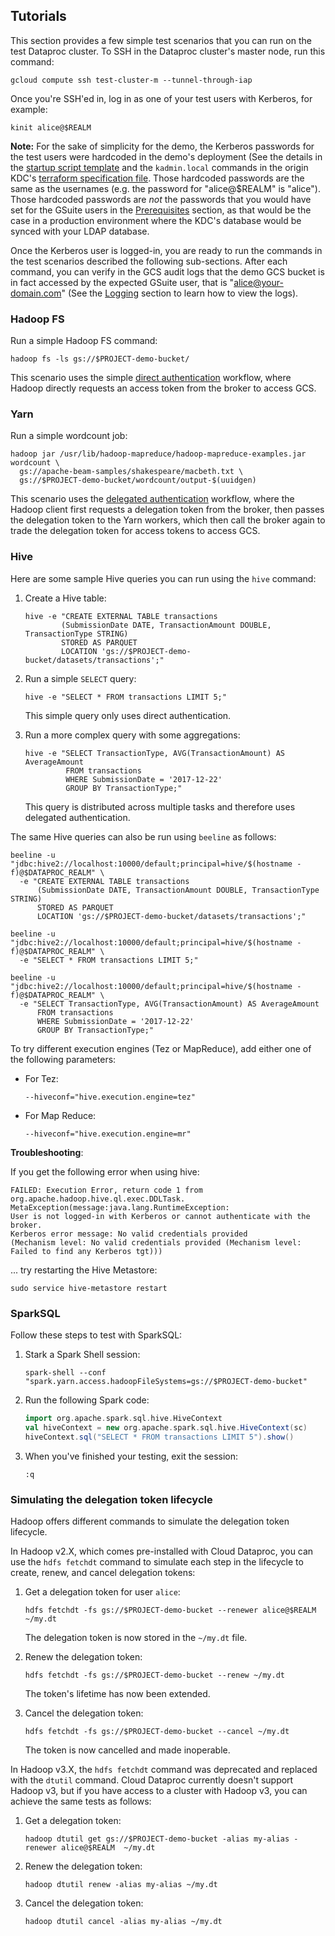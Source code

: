 ## Tutorials

This section provides a few simple test scenarios that you can run on the test Dataproc cluster.
To SSH in the Dataproc cluster's master node, run this command:

```shell
gcloud compute ssh test-cluster-m --tunnel-through-iap
```

Once you're SSH'ed in, log in as one of your test users with Kerberos, for example:

```shell
kinit alice@$REALM
```

**Note:** For the sake of simplicity for the demo, the Kerberos passwords for the test users were
hardcoded in the demo's deployment (See the details in the [startup script template](../../terraform/startup-script-kdc.tpl)
and the `kadmin.local` commands in the origin KDC's [terraform specification file](../../terraform/origin_kdc.tf).
Those hardcoded passwords are the same as the usernames (e.g. the password for "alice@$REALM" is "alice").
Those hardcoded passwords are *not* the passwords that you would have set for the GSuite users in the [Prerequisites](../deploy/index.md#prerequisites)
section, as that would be the case in a production environment where the KDC's database would be synced with your
LDAP database.

Once the Kerberos user is logged-in, you are ready to run the commands in the test scenarios
described the following sub-sections. After each command, you can verify in the GCS audit logs
that the demo GCS bucket is in fact accessed by the expected GSuite user, that is
"alice@your-domain.com" (See the [Logging](../concepts/logging.md) section to learn how to view the logs).

### Hadoop FS

Run a simple Hadoop FS command:

```shell
hadoop fs -ls gs://$PROJECT-demo-bucket/
```

This scenario uses the simple [direct authentication](../concepts/authentication.md#direct-authentication) workflow,
where Hadoop directly requests an access token from the broker to access GCS.

### Yarn

Run a simple wordcount job:

```shell
hadoop jar /usr/lib/hadoop-mapreduce/hadoop-mapreduce-examples.jar wordcount \
  gs://apache-beam-samples/shakespeare/macbeth.txt \
  gs://$PROJECT-demo-bucket/wordcount/output-$(uuidgen)
```

This scenario uses the [delegated authentication](../concepts/authentication.md#delegated-authentication) workflow, where the Hadoop
client first requests a delegation token from the broker, then passes the delegation token to the
Yarn workers, which then call the broker again to trade the delegation token for access tokens to access GCS.

### Hive

Here are some sample Hive queries you can run using the `hive` command:

1.  Create a Hive table:

    ```shell
    hive -e "CREATE EXTERNAL TABLE transactions
            (SubmissionDate DATE, TransactionAmount DOUBLE, TransactionType STRING)
            STORED AS PARQUET
            LOCATION 'gs://$PROJECT-demo-bucket/datasets/transactions';"
    ```

2.  Run a simple `SELECT` query:

    ```shell
    hive -e "SELECT * FROM transactions LIMIT 5;"
    ```
    This simple query only uses direct authentication.

3.  Run a more complex query with some aggregations:

    ```shell
    hive -e "SELECT TransactionType, AVG(TransactionAmount) AS AverageAmount
             FROM transactions
             WHERE SubmissionDate = '2017-12-22'
             GROUP BY TransactionType;"
    ```
    This query is distributed across multiple tasks and therefore uses delegated
    authentication.

The same Hive queries can also be run using `beeline` as follows:

```shell
beeline -u "jdbc:hive2://localhost:10000/default;principal=hive/$(hostname -f)@$DATAPROC_REALM" \
  -e "CREATE EXTERNAL TABLE transactions
      (SubmissionDate DATE, TransactionAmount DOUBLE, TransactionType STRING)
      STORED AS PARQUET
      LOCATION 'gs://$PROJECT-demo-bucket/datasets/transactions';"

beeline -u "jdbc:hive2://localhost:10000/default;principal=hive/$(hostname -f)@$DATAPROC_REALM" \
  -e "SELECT * FROM transactions LIMIT 5;"

beeline -u "jdbc:hive2://localhost:10000/default;principal=hive/$(hostname -f)@$DATAPROC_REALM" \
  -e "SELECT TransactionType, AVG(TransactionAmount) AS AverageAmount
      FROM transactions
      WHERE SubmissionDate = '2017-12-22'
      GROUP BY TransactionType;"
```

To try different execution engines (Tez or MapReduce), add either one of the following
parameters:

*   For Tez:

    ```shell
    --hiveconf="hive.execution.engine=tez"
    ```

*   For Map Reduce:

    ```shell
    --hiveconf="hive.execution.engine=mr"
    ```

**Troubleshooting**:

If you get the following error when using hive:

```
FAILED: Execution Error, return code 1 from org.apache.hadoop.hive.ql.exec.DDLTask. MetaException(message:java.lang.RuntimeException:
User is not logged-in with Kerberos or cannot authenticate with the broker.
Kerberos error message: No valid credentials provided
(Mechanism level: No valid credentials provided (Mechanism level: Failed to find any Kerberos tgt)))
```

... try restarting the Hive Metastore:

```
sudo service hive-metastore restart
```

### SparkSQL

Follow these steps to test with SparkSQL:

1.  Stark a Spark Shell session:

    ```shell
    spark-shell --conf "spark.yarn.access.hadoopFileSystems=gs://$PROJECT-demo-bucket"
    ```

2.  Run the following Spark code:

    ```scala
    import org.apache.spark.sql.hive.HiveContext
    val hiveContext = new org.apache.spark.sql.hive.HiveContext(sc)
    hiveContext.sql("SELECT * FROM transactions LIMIT 5").show()
    ```

3.  When you've finished your testing, exit the session:

    ```shell
    :q
    ```

### Simulating the delegation token lifecycle

Hadoop offers different commands to simulate the delegation token lifecycle.

In Hadoop v2.X, which comes pre-installed with Cloud Dataproc, you can use the
`hdfs fetchdt` command to simulate each step in the lifecycle to create, renew,
and cancel delegation tokens:

1.  Get a delegation token for user `alice`:

    ```shell
    hdfs fetchdt -fs gs://$PROJECT-demo-bucket --renewer alice@$REALM ~/my.dt
    ```
    The delegation token is now stored in the `~/my.dt` file.

2.  Renew the delegation token:

    ```shell
    hdfs fetchdt -fs gs://$PROJECT-demo-bucket --renew ~/my.dt
    ```
    The token's lifetime has now been extended.

3.  Cancel the delegation token:

    ```shell
    hdfs fetchdt -fs gs://$PROJECT-demo-bucket --cancel ~/my.dt
    ```
    The token is now cancelled and made inoperable.

In Hadoop v3.X, the `hdfs fetchdt` command was deprecated and replaced with the `dtutil`
command. Cloud Dataproc currently doesn't support Hadoop v3, but if you have access to
a cluster with Hadoop v3, you can achieve the same tests as follows:

1.  Get a delegation token:

    ```shell
    hadoop dtutil get gs://$PROJECT-demo-bucket -alias my-alias -renewer alice@$REALM  ~/my.dt
    ```
2.  Renew the delegation token:

    ```shell
    hadoop dtutil renew -alias my-alias ~/my.dt
    ```
    
3.  Cancel the delegation token:

    ```shell
    hadoop dtutil cancel -alias my-alias ~/my.dt
    ```
